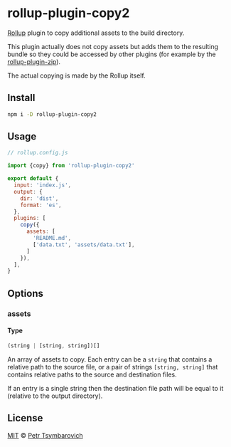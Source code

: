# rollup-plugin-copy2

[Rollup](https://github.com/rollup/rollup) plugin to copy additional assets
to the build directory.

This plugin actually does not copy assets but adds them to the resulting bundle
so they could be accessed by other plugins (for example by the
[rollup-plugin-zip](https://github.com/mentaljam/rollup-plugin-zip)).

The actual copying is made by the Rollup itself.

## Install

```sh
npm i -D rollup-plugin-copy2
```

## Usage

```js
// rollup.config.js

import {copy} from 'rollup-plugin-copy2'

export default {
  input: 'index.js',
  output: {
    dir: 'dist',
    format: 'es',
  },
  plugins: [
    copy({
      assets: [
        'README.md',
        ['data.txt', 'assets/data.txt'],
      ]
    }),
  ],
}
```

## Options

### assets

#### Type

```js
(string | [string, string])[]
```

An array of assets to copy. Each entry can be a `string` that contains a relative
path to the source file, or a pair of strings `[string, string]` that contains
relative paths to the source and destination files.

If an entry is a single string then the destination file path will be equal to it
(relative to the output directory).

## License

[MIT](LICENSE) © [Petr Tsymbarovich](mailto:petr@tsymbarovich.ru)
